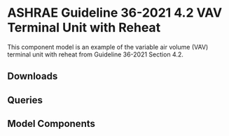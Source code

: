 # ASHRAE Guideline 36-2021 4.2 VAV Terminal Unit with Reheat

This component model is an example of the variable air volume (VAV) terminal unit with reheat from Guideline 36-2021 Section 4.2.

## Downloads


## Queries


## Model Components
